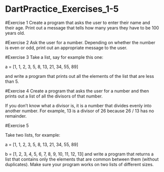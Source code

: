 # DartPractice_Exercises_1-5

#Exercise 1
Create a program that asks the user to enter their name and their age. Print out a message that tells how many years they have to be 100 years old.

#Exercise 2
Ask the user for a number. Depending on whether the number is even or odd, print out an appropriate message to the user.

#Exercise 3
Take a list, say for example this one:

  a = [1, 1, 2, 3, 5, 8, 13, 21, 34, 55, 89]
  
and write a program that prints out all the elements of the list that are less than 5.

#Exercise 4
Create a program that asks the user for a number and then prints out a list of all the divisors of that number.

If you don’t know what a divisor is, it is a number that divides evenly into another number. For example, 13 is a divisor of 26 because 26 / 13 has no remainder.

#Exercise 5

Take two lists, for example:

  a = [1, 1, 2, 3, 5, 8, 13, 21, 34, 55, 89]

  b = [1, 2, 3, 4, 5, 6, 7, 8, 9, 10, 11, 12, 13]
and write a program that returns a list that contains only the elements that are common between them (without duplicates). Make sure your program works on two lists of different sizes.
